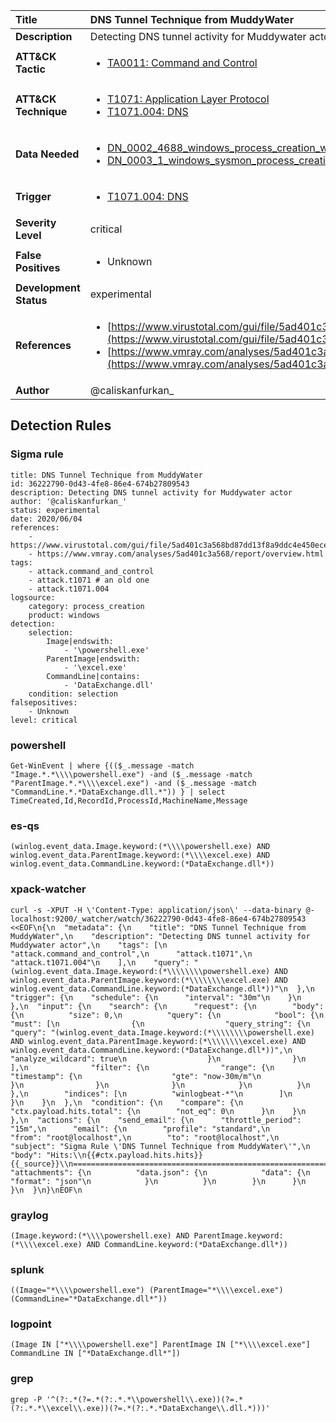 | Title                    | DNS Tunnel Technique from MuddyWater       |
|:-------------------------|:------------------|
| **Description**          | Detecting DNS tunnel activity for Muddywater actor |
| **ATT&amp;CK Tactic**    |  <ul><li>[TA0011: Command and Control](https://attack.mitre.org/tactics/TA0011)</li></ul>  |
| **ATT&amp;CK Technique** | <ul><li>[T1071: Application Layer Protocol](https://attack.mitre.org/techniques/T1071)</li><li>[T1071.004: DNS](https://attack.mitre.org/techniques/T1071/004)</li></ul>  |
| **Data Needed**          | <ul><li>[DN_0002_4688_windows_process_creation_with_commandline](../Data_Needed/DN_0002_4688_windows_process_creation_with_commandline.md)</li><li>[DN_0003_1_windows_sysmon_process_creation](../Data_Needed/DN_0003_1_windows_sysmon_process_creation.md)</li></ul>  |
| **Trigger**              | <ul><li>[T1071.004: DNS](../Triggers/T1071.004.md)</li></ul>  |
| **Severity Level**       | critical |
| **False Positives**      | <ul><li>Unknown</li></ul>  |
| **Development Status**   | experimental |
| **References**           | <ul><li>[https://www.virustotal.com/gui/file/5ad401c3a568bd87dd13f8a9ddc4e450ece61cd9ce4d1b23f68ce0b1f3c190b7/](https://www.virustotal.com/gui/file/5ad401c3a568bd87dd13f8a9ddc4e450ece61cd9ce4d1b23f68ce0b1f3c190b7/)</li><li>[https://www.vmray.com/analyses/5ad401c3a568/report/overview.html](https://www.vmray.com/analyses/5ad401c3a568/report/overview.html)</li></ul>  |
| **Author**               | @caliskanfurkan_ |


## Detection Rules

### Sigma rule

```
title: DNS Tunnel Technique from MuddyWater
id: 36222790-0d43-4fe8-86e4-674b27809543
description: Detecting DNS tunnel activity for Muddywater actor
author: '@caliskanfurkan_'
status: experimental
date: 2020/06/04
references:
    - https://www.virustotal.com/gui/file/5ad401c3a568bd87dd13f8a9ddc4e450ece61cd9ce4d1b23f68ce0b1f3c190b7/
    - https://www.vmray.com/analyses/5ad401c3a568/report/overview.html
tags:
    - attack.command_and_control
    - attack.t1071 # an old one
    - attack.t1071.004
logsource:
    category: process_creation
    product: windows
detection:
    selection:
        Image|endswith:
            - '\powershell.exe'
        ParentImage|endswith:
            - '\excel.exe'
        CommandLine|contains:
            - 'DataExchange.dll'
    condition: selection
falsepositives:
    - Unknown
level: critical

```





### powershell
    
```
Get-WinEvent | where {(($_.message -match "Image.*.*\\\\powershell.exe") -and ($_.message -match "ParentImage.*.*\\\\excel.exe") -and ($_.message -match "CommandLine.*.*DataExchange.dll.*")) } | select TimeCreated,Id,RecordId,ProcessId,MachineName,Message
```


### es-qs
    
```
(winlog.event_data.Image.keyword:(*\\\\powershell.exe) AND winlog.event_data.ParentImage.keyword:(*\\\\excel.exe) AND winlog.event_data.CommandLine.keyword:(*DataExchange.dll*))
```


### xpack-watcher
    
```
curl -s -XPUT -H \'Content-Type: application/json\' --data-binary @- localhost:9200/_watcher/watch/36222790-0d43-4fe8-86e4-674b27809543 <<EOF\n{\n  "metadata": {\n    "title": "DNS Tunnel Technique from MuddyWater",\n    "description": "Detecting DNS tunnel activity for Muddywater actor",\n    "tags": [\n      "attack.command_and_control",\n      "attack.t1071",\n      "attack.t1071.004"\n    ],\n    "query": "(winlog.event_data.Image.keyword:(*\\\\\\\\powershell.exe) AND winlog.event_data.ParentImage.keyword:(*\\\\\\\\excel.exe) AND winlog.event_data.CommandLine.keyword:(*DataExchange.dll*))"\n  },\n  "trigger": {\n    "schedule": {\n      "interval": "30m"\n    }\n  },\n  "input": {\n    "search": {\n      "request": {\n        "body": {\n          "size": 0,\n          "query": {\n            "bool": {\n              "must": [\n                {\n                  "query_string": {\n                    "query": "(winlog.event_data.Image.keyword:(*\\\\\\\\powershell.exe) AND winlog.event_data.ParentImage.keyword:(*\\\\\\\\excel.exe) AND winlog.event_data.CommandLine.keyword:(*DataExchange.dll*))",\n                    "analyze_wildcard": true\n                  }\n                }\n              ],\n              "filter": {\n                "range": {\n                  "timestamp": {\n                    "gte": "now-30m/m"\n                  }\n                }\n              }\n            }\n          }\n        },\n        "indices": [\n          "winlogbeat-*"\n        ]\n      }\n    }\n  },\n  "condition": {\n    "compare": {\n      "ctx.payload.hits.total": {\n        "not_eq": 0\n      }\n    }\n  },\n  "actions": {\n    "send_email": {\n      "throttle_period": "15m",\n      "email": {\n        "profile": "standard",\n        "from": "root@localhost",\n        "to": "root@localhost",\n        "subject": "Sigma Rule \'DNS Tunnel Technique from MuddyWater\'",\n        "body": "Hits:\\n{{#ctx.payload.hits.hits}}{{_source}}\\n================================================================================\\n{{/ctx.payload.hits.hits}}",\n        "attachments": {\n          "data.json": {\n            "data": {\n              "format": "json"\n            }\n          }\n        }\n      }\n    }\n  }\n}\nEOF\n
```


### graylog
    
```
(Image.keyword:(*\\\\powershell.exe) AND ParentImage.keyword:(*\\\\excel.exe) AND CommandLine.keyword:(*DataExchange.dll*))
```


### splunk
    
```
((Image="*\\\\powershell.exe") (ParentImage="*\\\\excel.exe") (CommandLine="*DataExchange.dll*"))
```


### logpoint
    
```
(Image IN ["*\\\\powershell.exe"] ParentImage IN ["*\\\\excel.exe"] CommandLine IN ["*DataExchange.dll*"])
```


### grep
    
```
grep -P '^(?:.*(?=.*(?:.*.*\\powershell\\.exe))(?=.*(?:.*.*\\excel\\.exe))(?=.*(?:.*.*DataExchange\\.dll.*)))'
```



